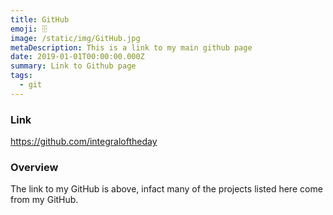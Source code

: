 ```yaml
---
title: GitHub
emoji: 🗄️
image: /static/img/GitHub.jpg
metaDescription: This is a link to my main github page
date: 2019-01-01T00:00:00.000Z
summary: Link to Github page
tags:
  - git
---
```

### Link 

https://github.com/integraloftheday

### Overview
The link to my GitHub is above, infact many of the projects listed here come from my GitHub. 
